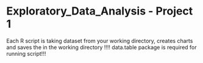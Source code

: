 # Exploratory_Data_Analysis - Project 1
Each R script is taking dataset from your working directory, creates charts and saves the in the working directory
!!!! data.table package is required for running script!!!
